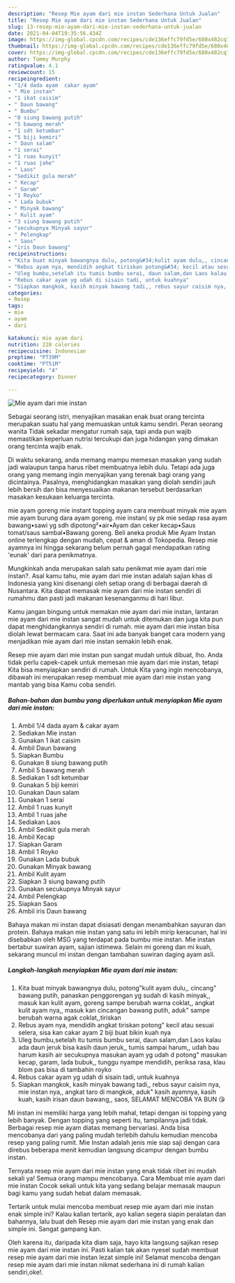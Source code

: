 ```yaml
---
description: "Resep Mie ayam dari mie instan Sederhana Untuk Jualan"
title: "Resep Mie ayam dari mie instan Sederhana Untuk Jualan"
slug: 13-resep-mie-ayam-dari-mie-instan-sederhana-untuk-jualan
date: 2021-04-04T19:35:56.434Z
image: https://img-global.cpcdn.com/recipes/cde136effc79fd5e/680x482cq70/mie-ayam-dari-mie-instan-foto-resep-utama.jpg
thumbnail: https://img-global.cpcdn.com/recipes/cde136effc79fd5e/680x482cq70/mie-ayam-dari-mie-instan-foto-resep-utama.jpg
cover: https://img-global.cpcdn.com/recipes/cde136effc79fd5e/680x482cq70/mie-ayam-dari-mie-instan-foto-resep-utama.jpg
author: Tommy Murphy
ratingvalue: 4.1
reviewcount: 15
recipeingredient:
- "1/4 dada ayam  cakar ayam"
- " Mie instan"
- "1 ikat caisim"
- " Daun bawang"
- " Bumbu"
- "8 siung bawang putih"
- "5 bawang merah"
- "1 sdt ketumbar"
- "5 biji kemiri"
- " Daun salam"
- "1 serai"
- "1 ruas kunyit"
- "1 ruas jahe"
- " Laos"
- "Sedikit gula merah"
- " Kecap"
- " Garam"
- "1 Royko"
- " Lada bubuk"
- " Minyak bawang"
- " Kulit ayam"
- "3 siung bawang putih"
- "secukupnya Minyak sayur"
- " Pelengkap"
- " Saos"
- "iris Daun bawang"
recipeinstructions:
- "Kita buat minyak bawangnya dulu, potong&#34;kulit ayam dulu,, cincang&#34; bawang putih, panaskan penggorengan yg sudah di kasih minyak,, masuk kan kulit ayam, goreng sampe berubah warna coklat,, angkat kulit ayam nya,, masuk kan cincangan bawang putih, aduk&#34; sampe berubah warna agak coklat,,tiriskan"
- "Rebus ayam nya, mendidih angkat tiriskan potong&#34; kecil atau sesuai selera, sisa kan cakar ayam 2 biji buat bikin kuah nya"
- "Uleg bumbu,setelah itu tumis bumbu serai, daun salam,dan Laos kalau ada daun jeruk bisa kasih daun jeruk,, tumis sampai harum,, udah bau harum kasih air secukupnya masukan ayam yg udah d potong&#34; masukan kecap, garam, lada bubuk,, tunggu nyampe mendidih, periksa rasa, klau blom pas bisa di tambahin royko"
- "Rebus cakar ayam yg udah di sisain tadi, untuk kuahnya"
- "Siapkan mangkok, kasih minyak bawang tadi,, rebus sayur caisim nya, mie instan nya,, angkat taro di mangkok, aduk&#34; kasih ayamnya, kasih kuah, kasih irisan daun bawang,, saos, SELAMAT MENCOBA YA BUN 😘"
categories:
- Resep
tags:
- mie
- ayam
- dari

katakunci: mie ayam dari 
nutrition: 228 calories
recipecuisine: Indonesian
preptime: "PT39M"
cooktime: "PT51M"
recipeyield: "4"
recipecategory: Dinner

---
```



![Mie ayam dari mie instan](https://img-global.cpcdn.com/recipes/cde136effc79fd5e/680x482cq70/mie-ayam-dari-mie-instan-foto-resep-utama.jpg)

Sebagai seorang istri, menyajikan masakan enak buat orang tercinta merupakan suatu hal yang memuaskan untuk kamu sendiri. Peran seorang  wanita Tidak sekadar mengatur rumah saja, tapi anda pun wajib memastikan keperluan nutrisi tercukupi dan juga hidangan yang dimakan orang tercinta wajib enak.

Di waktu  sekarang, anda memang mampu memesan masakan yang sudah jadi walaupun tanpa harus ribet membuatnya lebih dulu. Tetapi ada juga orang yang memang ingin menyajikan yang terenak bagi orang yang dicintainya. Pasalnya, menghidangkan masakan yang diolah sendiri jauh lebih bersih dan bisa menyesuaikan makanan tersebut berdasarkan masakan kesukaan keluarga tercinta. 

mie ayam goreng mie instant topping ayam cara membuat minyak mie ayam mie ayam burung dara ayam goreng. mie instan( sy pk mie sedap rasa ayam bawang•sawi yg sdh dipotong²•air•Ayam dan ceker kecap•Saus tomat/saus sambal•Bawang goreng. Beli aneka produk Mie Ayam Instan online terlengkap dengan mudah, cepat &amp; aman di Tokopedia. Resep mie ayamnya ini hingga sekarang belum pernah gagal mendapatkan rating &#39;eunak&#39; dari para penikmatnya.

Mungkinkah anda merupakan salah satu penikmat mie ayam dari mie instan?. Asal kamu tahu, mie ayam dari mie instan adalah sajian khas di Indonesia yang kini disenangi oleh setiap orang di berbagai daerah di Nusantara. Kita dapat memasak mie ayam dari mie instan sendiri di rumahmu dan pasti jadi makanan kesenanganmu di hari libur.

Kamu jangan bingung untuk memakan mie ayam dari mie instan, lantaran mie ayam dari mie instan sangat mudah untuk ditemukan dan juga kita pun dapat menghidangkannya sendiri di rumah. mie ayam dari mie instan bisa diolah lewat bermacam cara. Saat ini ada banyak banget cara modern yang menjadikan mie ayam dari mie instan semakin lebih enak.

Resep mie ayam dari mie instan pun sangat mudah untuk dibuat, lho. Anda tidak perlu capek-capek untuk memesan mie ayam dari mie instan, tetapi Kita bisa menyiapkan sendiri di rumah. Untuk Kita yang ingin mencobanya, dibawah ini merupakan resep membuat mie ayam dari mie instan yang mantab yang bisa Kamu coba sendiri.

<!--inarticleads1-->

##### Bahan-bahan dan bumbu yang diperlukan untuk menyiapkan Mie ayam dari mie instan:

1. Ambil 1/4 dada ayam &amp; cakar ayam
1. Sediakan  Mie instan
1. Gunakan 1 ikat caisim
1. Ambil  Daun bawang
1. Siapkan  Bumbu
1. Gunakan 8 siung bawang putih
1. Ambil 5 bawang merah
1. Sediakan 1 sdt ketumbar
1. Gunakan 5 biji kemiri
1. Gunakan  Daun salam
1. Gunakan 1 serai
1. Ambil 1 ruas kunyit
1. Ambil 1 ruas jahe
1. Sediakan  Laos
1. Ambil Sedikit gula merah
1. Ambil  Kecap
1. Siapkan  Garam
1. Ambil 1 Royko
1. Gunakan  Lada bubuk
1. Gunakan  Minyak bawang
1. Ambil  Kulit ayam
1. Siapkan 3 siung bawang putih
1. Gunakan secukupnya Minyak sayur
1. Ambil  Pelengkap
1. Siapkan  Saos
1. Ambil iris Daun bawang


Bahaya makan mi instan dapat disiasati dengan menambahkan sayuran dan protein. Bahaya makan mie instan yang satu ini lebih mirip keracunan, hal ini disebabkan oleh MSG yang terdapat pada bumbu mie instan. Mie instan bertabur suwiran ayam, sajian istimewa. Selain mi goreng dan mi kuah, sekarang muncul mi instan dengan tambahan suwiran daging ayam asli. 

<!--inarticleads2-->

##### Langkah-langkah menyiapkan Mie ayam dari mie instan:

1. Kita buat minyak bawangnya dulu, potong&#34;kulit ayam dulu,, cincang&#34; bawang putih, panaskan penggorengan yg sudah di kasih minyak,, masuk kan kulit ayam, goreng sampe berubah warna coklat,, angkat kulit ayam nya,, masuk kan cincangan bawang putih, aduk&#34; sampe berubah warna agak coklat,,tiriskan
1. Rebus ayam nya, mendidih angkat tiriskan potong&#34; kecil atau sesuai selera, sisa kan cakar ayam 2 biji buat bikin kuah nya
1. Uleg bumbu,setelah itu tumis bumbu serai, daun salam,dan Laos kalau ada daun jeruk bisa kasih daun jeruk,, tumis sampai harum,, udah bau harum kasih air secukupnya masukan ayam yg udah d potong&#34; masukan kecap, garam, lada bubuk,, tunggu nyampe mendidih, periksa rasa, klau blom pas bisa di tambahin royko
1. Rebus cakar ayam yg udah di sisain tadi, untuk kuahnya
1. Siapkan mangkok, kasih minyak bawang tadi,, rebus sayur caisim nya, mie instan nya,, angkat taro di mangkok, aduk&#34; kasih ayamnya, kasih kuah, kasih irisan daun bawang,, saos, SELAMAT MENCOBA YA BUN 😘


Mi instan ini memiliki harga yang lebih mahal, tetapi dengan isi topping yang lebih banyak. Dengan topping yang seperti itu, tampilannya jadi tidak. Berbagai resep mie ayam diatas memang bervariasi. Anda bisa mencobanya dari yang paling mudah terlebih dahulu kemudian mencoba resep yang paling rumit. Mie Instan adalah jenis mie siap saji dengan cara direbus beberapa menit kemudian langsung dicampur dengan bumbu instan. 

Ternyata resep mie ayam dari mie instan yang enak tidak ribet ini mudah sekali ya! Semua orang mampu mencobanya. Cara Membuat mie ayam dari mie instan Cocok sekali untuk kita yang sedang belajar memasak maupun bagi kamu yang sudah hebat dalam memasak.

Tertarik untuk mulai mencoba membuat resep mie ayam dari mie instan enak simple ini? Kalau kalian tertarik, ayo kalian segera siapin peralatan dan bahannya, lalu buat deh Resep mie ayam dari mie instan yang enak dan simple ini. Sangat gampang kan. 

Oleh karena itu, daripada kita diam saja, hayo kita langsung sajikan resep mie ayam dari mie instan ini. Pasti kalian tak akan nyesel sudah membuat resep mie ayam dari mie instan lezat simple ini! Selamat mencoba dengan resep mie ayam dari mie instan nikmat sederhana ini di rumah kalian sendiri,oke!.

